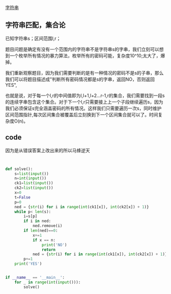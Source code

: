 [字符串](https://codeforces.com/contest/1845/problem/C)

## 字符串匹配，集合论


已知字符串s；区间范围l,r；

题目问题是确定有没有一个范围内的字符串不是字符串s的字串，我们立刻可以想到一个枚举所有情况的暴力算法，枚举所有的密码可能，复杂度10^10;太大了，爆掉。

我们重新观察题目，因为我们需要判断的是有一种情况的密码不是s的子串，那么我们可以将题目描述成"判断所有密码情况都是s的字串，返回NO，否则返回YES",

也就是说，对于每一个l,r的中间值即为l,l+1,l+2...r-1,r的集合，我们需要找到一段s的连续字串包含这个集合。对于下一个l,r只需要接上上一个子段继续遍历s，因为我们必须保证s完全涵盖密码的所有情况。这样我们只需要遍历一次s，同时维护区间范围指针,每次区间集合被覆盖后立刻换到下一个区间集合就可以了。时间复杂度O(n)。

## code

因为是从错误答案上改出来的所以马蜂逆天

```python


def solve():
    s=list(input())
    n=int(input())
    ck1=list(input())
    ck2=list(input())
    x=0
    t=False
    p=0
    ned = {str(i) for i in range(int(ck1[x]), int(ck2[x]) + 1)}
    while p< len(s):
        i=s[p]
        if i in ned:
            ned.remove(i)
        if len(ned)==0:
            x+=1
            if x == n:
                print('NO')
                return
            ned = {str(i) for i in range(int(ck1[x]), int(ck2[x]) + 1)}
        p+=1
    print('YES')


if __name__ == '__main__':
    for _ in range(int(input())):
        solve()
```









